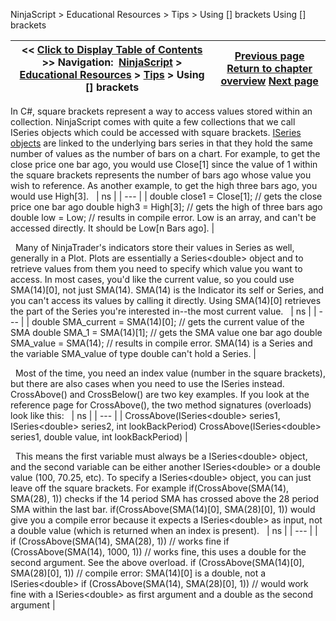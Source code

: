 ﻿
NinjaScript \> Educational Resources \> Tips \> Using \[] brackets
Using \[] brackets

| \<\< [Click to Display Table of Contents](using__brackets.md) \>\> **Navigation:**     [NinjaScript](ninjascript-1.md) \> [Educational Resources](educational_resources-1.md) \> [Tips](tips-1.md) \> Using \[] brackets | [Previous page](user_definable_color_inputs-1.md) [Return to chapter overview](tips-1.md) [Next page](language_reference_wip-1.md) |
| --- | --- |

In C\#, square brackets represent a way to access values stored within an collection. NinjaScript comes with quite a few collections that we call ISeries objects which could be accessed with square brackets. [ISeries objects](iseriest-1.md) are linked to the underlying bars series in that they hold the same number of values as the number of bars on a chart. For example, to get the close price one bar ago, you would use Close\[1] since the value of 1 within the square brackets represents the number of bars ago whose value you wish to reference. As another example, to get the high three bars ago, you would use High\[3].
 
| ns |
| --- |
| double close1 \= Close\[1]; // gets the close price one bar ago double high3 \= High\[3]; // gets the high of three bars ago double low \= Low; // results in compile error. Low is an array, and can't be accessed directly. It should be Low\[n Bars ago]. |

 
Many of NinjaTrader's indicators store their values in Series as well, generally in a Plot. Plots are essentially a Series\<double\> object and to retrieve values from them you need to specify which value you want to access. In most cases, you'd like the current value, so you could use SMA(14\)\[0], not just SMA(14\). SMA(14\) is the Indicator its self or Series, and you can't access its values by calling it directly. Using SMA(14\)\[0] retrieves the part of the Series you're interested in\-\-the most current value.
 
| ns |
| --- |
| double SMA\_current \= SMA(14)\[0]; // gets the current value of the SMA double SMA\_1 \= SMA(14)\[1]; // gets the SMA value one bar ago double SMA\_value \= SMA(14); // results in compile error. SMA(14\) is a Series and the variable SMA\_value of type double can't hold a Series. |

 
Most of the time, you need an index value (number in the square brackets), but there are also cases when you need to use the ISeries instead. CrossAbove() and CrossBelow() are two key examples. If you look at the reference page for CrossAbove(), the two method signatures (overloads) look like this:
 
| ns |
| --- |
| CrossAbove(ISeries\<double\> series1, ISeries\<double\> series2, int lookBackPeriod) CrossAbove(ISeries\<double\> series1, double value, int lookBackPeriod) |

 
This means the first variable must always be a ISeries\<double\> object, and the second variable can be either another ISeries\<double\> or a double value (100, 70\.25, etc). To specify a ISeries\<double\> object, you can just leave off the square brackets. For example if(CrossAbove(SMA(14\), SMA(28\), 1\)) checks if the 14 period SMA has crossed above the 28 period SMA within the last bar. if(CrossAbove(SMA(14\)\[0], SMA(28\)\[0], 1\)) would give you a compile error because it expects a ISeries\<double\> as input, not a double value (which is returned when an index is present).
 
| ns |
| --- |
| if (CrossAbove(SMA(14), SMA(28), 1)) // works fine if (CrossAbove(SMA(14), 1000, 1)) // works fine, this uses a double for the second argument. See the above overload. if (CrossAbove(SMA(14)\[0], SMA(28)\[0], 1)) // compile error: SMA(14\)\[0] is a double, not a ISeries\<double\> if (CrossAbove(SMA(14), SMA(28)\[0], 1)) // would work fine with a ISeries\<double\> as first argument and a double as the second argument |

